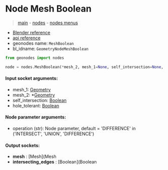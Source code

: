 # Node Mesh Boolean

> [main](../structure.md) - [nodes](nodes.md) - [nodes menus](nodes_menus.md)

- [Blender reference](https://docs.blender.org/manual/en/latest/modeling/geometry_nodes/mesh/mesh_boolean.html)
- [api reference](https://docs.blender.org/api/current/bpy.types.GeometryNodeMeshBoolean.html)
- geonodes name: `MeshBoolean`
- bl_idname: `GeometryNodeMeshBoolean`

```python
from geonodes import nodes

node = nodes.MeshBoolean(*mesh_2, mesh_1=None, self_intersection=None, hole_tolerant=None, operation='DIFFERENCE')
```

#### Input socket arguments:

- mesh_1: [Geometry](Geometry.md)
- mesh_2: *[Geometry](Geometry.md)
- self_intersection: [Boolean](Boolean.md)
- hole_tolerant: [Boolean](Boolean.md)

#### Node parameter arguments:

- operation (str): Node parameter, default = 'DIFFERENCE' in ('INTERSECT', 'UNION', 'DIFFERENCE')

#### Output sockets:

- **mesh** : [Mesh](Mesh
- **intersecting_edges** : [Boolean](Boolean

